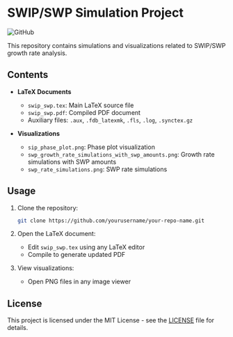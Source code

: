 # SWIP/SWP Simulation Project

![GitHub](https://img.shields.io/github/license/yourusername/your-repo-name)

This repository contains simulations and visualizations related to SWIP/SWP growth rate analysis.

## Contents

- **LaTeX Documents**
  - `swip_swp.tex`: Main LaTeX source file
  - `swip_swp.pdf`: Compiled PDF document
  - Auxiliary files: `.aux`, `.fdb_latexmk`, `.fls`, `.log`, `.synctex.gz`

- **Visualizations**
  - `sip_phase_plot.png`: Phase plot visualization
  - `swp_growth_rate_simulations_with_swp_amounts.png`: Growth rate simulations with SWP amounts
  - `swp_rate_simulations.png`: SWP rate simulations

## Usage

1. Clone the repository:
   ```bash
   git clone https://github.com/yourusername/your-repo-name.git
   ```

2. Open the LaTeX document:
   - Edit `swip_swp.tex` using any LaTeX editor
   - Compile to generate updated PDF

3. View visualizations:
   - Open PNG files in any image viewer

## License

This project is licensed under the MIT License - see the [LICENSE](LICENSE) file for details.
